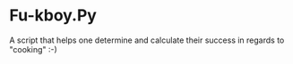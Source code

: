 # Fu-kboy.Py
A script that helps one determine and calculate their success in regards to "cooking" :-)
